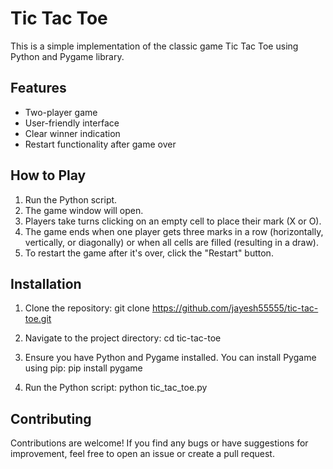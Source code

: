 # Tic Tac Toe
This is a simple implementation of the classic game Tic Tac Toe using Python and Pygame library.

## Features

- Two-player game
- User-friendly interface
- Clear winner indication
- Restart functionality after game over

## How to Play

1. Run the Python script.
2. The game window will open.
3. Players take turns clicking on an empty cell to place their mark (X or O).
4. The game ends when one player gets three marks in a row (horizontally, vertically, or diagonally) or when all cells are filled (resulting in a draw).
5. To restart the game after it's over, click the "Restart" button.

## Installation

1. Clone the repository:
git clone https://github.com/jayesh55555/tic-tac-toe.git

2. Navigate to the project directory:
cd tic-tac-toe

3. Ensure you have Python and Pygame installed. You can install Pygame using pip:
pip install pygame

4. Run the Python script:
python tic_tac_toe.py


## Contributing
Contributions are welcome! If you find any bugs or have suggestions for improvement, feel free to open an issue or create a pull request.

